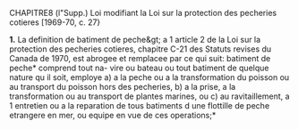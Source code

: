 CHAPITRE8 (l"Supp.)
Loi modifiant la Loi sur la protection des
pecheries cotieres
[1969-70, c. 27}

**1.** La definition de batiment de peche&amp;gt;
a 1 article 2 de la Loi sur la protection des
pecheries cotieres, chapitre C-21 des Statuts
revises du Canada de 1970, est abrogee et
remplacee par ce qui suit:
batiment de peche* comprend tout na-
vire ou bateau ou tout batiment de
quelque nature qu il soit, employe
a) a la peche ou a la transformation
du poisson ou au transport du poisson
hors des pecheries,
b) a la prise, a la transformation ou
au transport de plantes marines, ou
c) au ravitaillement, a 1 entretien ou a
la reparation de tous batiments d une
flottille de peche etrangere en mer,
ou equipe en vue de ces operations;*
